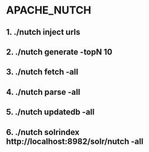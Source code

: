 # APACHE_NUTCH


## 1. ./nutch inject urls
## 2. ./nutch generate -topN 10
## 3. ./nutch fetch -all
## 4. ./nutch parse -all
## 5. ./nutch updatedb -all
## 6. ./nutch solrindex http://localhost:8982/solr/nutch -all
